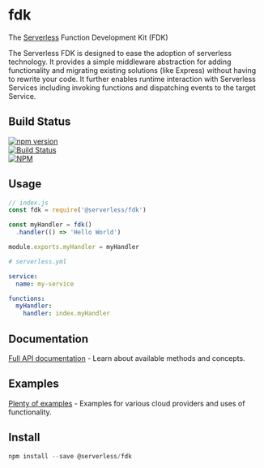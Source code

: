 fdk
=============

The [Serverless](https://serverless.com) Function Development Kit (FDK)

The Serverless FDK is designed to ease the adoption of serverless technology. It provides a simple middleware abstraction for adding functionality and migrating existing solutions (like Express) without having to rewrite your code. It further enables runtime interaction with Serverless Services including invoking functions and dispatching events to the target Service.


## Build Status
[![npm version](https://badge.fury.io/js/%40serverless%2Ffdk.svg)](https://badge.fury.io/js/%40serverless%2Ffdk)<br />
[![Build Status](https://travis-ci.org/serverless/fdk.svg)](https://travis-ci.org/serverless/fdk)<br />
[![NPM](https://nodei.co/npm/@serverless/fdk.png?downloads=true&downloadRank=true&stars=true)](https://nodei.co/npm/@serverless/fdk/)


## Usage

```js
// index.js
const fdk = require('@serverless/fdk')

const myHandler = fdk()
  .handler(() => 'Hello World')

module.exports.myHandler = myHandler
```

```yaml
# serverless.yml

service:
  name: my-service

functions:
  myHandler:
    handler: index.myHandler
```

## Documentation

[Full API documentation](./docs) - Learn about available methods and concepts.

## Examples

[Plenty of examples](./examples) - Examples for various cloud providers and uses of functionality.

## Install

```js
npm install --save @serverless/fdk
```
